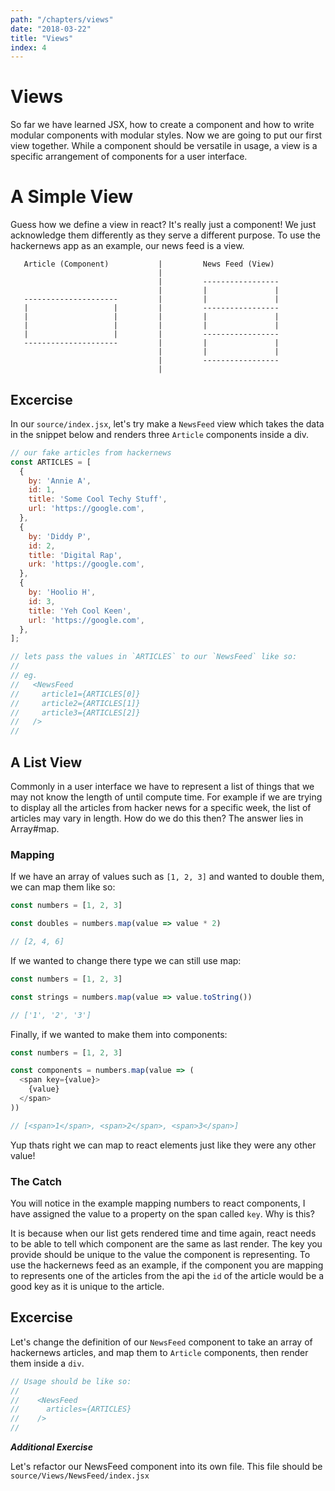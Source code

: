 ```yaml
---
path: "/chapters/views"
date: "2018-03-22"
title: "Views"
index: 4
---
```


# Views

So far we have learned JSX, how to create a component and how to write modular components with modular styles. Now we are going to put our first view together. While a component should be versatile in usage, a view is a specific arrangement of components for a user interface.

# A Simple View

Guess how we define a view in react? It's really just a component! We just acknowledge them differently as they serve a different purpose. To use the hackernews app as an example, our news feed is a view.


       Article (Component)           |         News Feed (View)
                                     |
                                     |         -----------------
                                     |         |               |
       ---------------------         |         |               |
       |                   |         |         -----------------
       |                   |         |         |               |
       |                   |         |         |               |
       |                   |         |         -----------------
       ---------------------         |         |               |
                                     |         |               |
                                     |         -----------------
                                     |

## Excercise

In our `source/index.jsx`, let's try make a `NewsFeed` view which takes the data in the snippet below and renders three `Article` components inside a div.

```js
// our fake articles from hackernews
const ARTICLES = [
  {
    by: 'Annie A',
    id: 1,
    title: 'Some Cool Techy Stuff',
    url: 'https://google.com',
  },
  {
    by: 'Diddy P',
    id: 2,
    title: 'Digital Rap',
    urk: 'https://google.com',
  },
  {
    by: 'Hoolio H',
    id: 3,
    title: 'Yeh Cool Keen',
    url: 'https://google.com',
  },
];

// lets pass the values in `ARTICLES` to our `NewsFeed` like so:
//
// eg.
//   <NewsFeed
//     article1={ARTICLES[0]}
//     article2={ARTICLES[1]}
//     article3={ARTICLES[2]}
//   />
//
```

## A List View
Commonly in a user interface we have to represent a list of things that we may not know the length of until compute time. For example if we are trying to display all the articles from hacker news for a specific week, the list of articles may vary in length. How do we do this then? The answer lies in Array#map.

### Mapping
If we have an array of values such as `[1, 2, 3]` and wanted to double them, we can map them like so:

```js
const numbers = [1, 2, 3]

const doubles = numbers.map(value => value * 2)

// [2, 4, 6]
```

If we wanted to change there type we can still use map:

```js
const numbers = [1, 2, 3]

const strings = numbers.map(value => value.toString())

// ['1', '2', '3']
```

Finally, if we wanted to make them into components:

```js
const numbers = [1, 2, 3]

const components = numbers.map(value => (
  <span key={value}>
    {value}
  </span>
))

// [<span>1</span>, <span>2</span>, <span>3</span>]
```

Yup thats right we can map to react elements just like they were any other value!

### The Catch

You will notice in the example mapping numbers to react components, I have assigned the value to a property on the span called `key`. Why is this?

It is because when our list gets rendered time and time again, react needs to be able to tell which component are the same as last render. The key you provide should be unique to the value the component is representing. To use the hackernews feed as an example, if the component you are mapping to represents one of the articles from the api the `id` of the article would be a good key as it is unique to the article.


## Excercise

Let's change the definition of our `NewsFeed` component to take an array of hackernews articles, and map them to `Article` components, then render them inside a `div`.

```jsx
// Usage should be like so:
//
//    <NewsFeed
//      articles={ARTICLES}
//    />
//

```

**_Additional Exercise_**

Let's refactor our NewsFeed component into its own file. This file should be `source/Views/NewsFeed/index.jsx`
